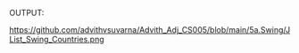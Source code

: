 OUTPUT:

https://github.com/advithvsuvarna/Advith_Adj_CS005/blob/main/5a.Swing/JList_Swing_Countries.png

